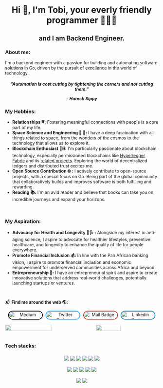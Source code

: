 
<h1 align="center">
    Hi 👋, I'm Tobi, your everly friendly programmer 👨🏼‍💻
</h1>

<h2 align="center">
    and I am Backend Engineer.
</h2>

<h3>About me:</h3>
I'm a backend engineer with a passion for building and automating software solutions in Go, driven by the pursuit of excellence in the world of technology.

<h5 align="center">
<blackquote>
        “Automation is cost cutting by tightening the corners and not cutting them.”
        <p><i>- Haresh Sippy</i></p>
</blackquote>
</h5>

<h3>My Hobbies:</h3>

+ **Relationships 💗:** Fostering meaningful connections with people is a core part of my life.
+ **Space Science and Engineering 📡 🚀:** I have a deep fascination with all things related to space, from the wonders of the cosmos to the technology that allows us to explore it. 
+ **Blockchain Enthusiast 🧱⛓️:** I'm particularly passionate about blockchain technology, especially permissioned blockchains like [Hyperledger Fabric](https://www.hyperledger.org/projects/fabric) and its [related projects](https://www.hyperledger.org/projects). Exploring the world of decentralized ledgers and distributed trust excites me.
+ **Open Source Contribution 🌐 :** I actively contribute to open-source projects, with a special focus on Go. Being part of the global community that collaboratively builds and improves software is both fulfilling and rewarding.
+ **Reading 📚:** I'm an avid reader and believe that books can take you on incredible journeys and expand your horizons.

<br>

<h3>My Aspiration:</h3>

+ **Advocacy for Health and Longevity 🍏🩺 :** Alongside my interest in anti-aging science, I aspire to advocate for healthier lifestyles, preventive healthcare, and longevity to enhance the quality of life for people everywhere.
+ **Promote Financial Inclusion 💰:** In line with the Pan African banking vision, I aspire to promote financial inclusion and economic empowerment for underserved communities across Africa and beyond.
+ **Entrepreneurship 💼:** I have an entrepreneurial spirit and aspire to create innovative solutions that address real-world challenges, potentially launching startups or ventures.

<br>

📬 <b>Find me around the web 🌎:</b>

<div align="center">
<div style="display: flex; justify-content: space-evenly; align-items: center;">
    <a href="https://medium.com/@giwaoluwatobi" style="text-decoration: none;">
        <img src="https://img.shields.io/badge/-Medium-ffffff?style=flat&labelColor=000000a&logo=medium&logoColor=black" alt="Medium Badge" style="border-radius: 20px; border: 2px solid #000; width: 110px; height: 25px;">
    </a>
    <a href="https://twitter.com/oluwatobialone" style="text-decoration: none;">
        <img src="https://img.shields.io/badge/-@oluwatobialone-1ca0f1?style=flat&labelColor=1ca0f1&logo=twitter&logoColor=white" alt="Twitter Badge" style="border-radius: 20px; border: 2px solid #1ca0f1; width: 110px; height: 25px;">
    </a>
    <a href="mailto:giwaoluwatobi@gmail.com" style="text-decoration: none;">
        <img src="https://img.shields.io/badge/-oluwatobi-c0392b?style=flat&labelColor=c0392b&logo=gmail&logoColor=white" alt="Mail Badge" style="border-radius: 20px; border: 2px solid #c0392b; width: 110px; height: 25px;">
    </a>
    <a href="https://www.linkedin.com/in/oluwatobi-giwa-806626154/" style="text-decoration: none;">
        <img src="https://img.shields.io/badge/-oluwatobi-0e76a8?style=flat&labelColor=0e76a8&logo=linkedin&logoColor=white" alt="Linkedin Badge" style="border-radius: 20px; border: 2px solid #0e76a8; width: 110px; height: 25px;">
    </a>
</div>
</div>

<br>

<div style="display: flex; flex-wrap: wrap; justify-content: space-between;">
    <img align="left" width="55%" src="https://github-readme-stats.vercel.app/api?username=tobigiwa&show_icons=true&theme=tokyonight&hide_border=true">
<img align="left" width="40%" src="https://github-readme-stats.vercel.app/api/top-langs/?username=tobigiwa&layout=compact">
</div>

<br>

<h3 align="left">
    <b>Tech stacks:</b>
<h3>

<div align="center">
    <p align="center">
        <a href="#"><img src="https://img.shields.io/badge/-Backend-3C873A?style=for-the-badge&labelColor=black&logo=serverless&logoColor=3C873A"></a>
        <a href="#"><img src="https://img.shields.io/badge/-Web3-7931E6?style=for-the-badge&labelColor=black&logo=ethereum&logoColor=7931E6"></a>
        <a href="#"><img src="https://img.shields.io/badge/-Go-00ADD8?style=for-the-badge&labelColor=black&logo=go&logoColor=00ADD8"></a>
        <a href="#"><img src="https://img.shields.io/badge/-Python-3776AB?style=for-the-badge&labelColor=black&logo=python&logoColor=3776AB"></a>
        <a href="#"><img src="https://img.shields.io/badge/-TypeScript-007acc?style=for-the-badge&labelColor=black&logo=typescript&logoColor=007acc"></a>
        <a href="#"><img src="https://img.shields.io/badge/-Microservices-FFD700?style=for-the-badge&labelColor=black&logo=micropython&logoColor=FFD700"></a>
    </p>
    <p align="center">
        <a href="#"><img src="https://img.shields.io/badge/-PostgreSQL-336791?style=for-the-badge&labelColor=black&logo=postgresql&logoColor=336791"></a>
        <a href="#"><img src="https://img.shields.io/badge/-MongoDB-47A248?style=for-the-badge&labelColor=black&logo=mongodb&logoColor=47A248"></a>
        <a href="#"><img src="https://img.shields.io/badge/-Swagger-85EA2D?style=for-the-badge&labelColor=black&logo=swagger&logoColor=85EA2D"></a>
        <a href="#"><img src="https://img.shields.io/badge/-Docker-2496ED?style=for-the-badge&labelColor=black&logo=docker&logoColor=2496ED"></a>
        <a href="#"><img src="https://img.shields.io/badge/-Kubernetes-326CE5?style=for-the-badge&labelColor=black&logo=kubernetes&logoColor=326CE5"></a>
    </p>
    <p align="center">
        <a href="#"><img src="https://img.shields.io/badge/-Amazon%20Web%20Services-232F3E?style=for-the-badge&labelColor=black&logo=amazon-aws&logoColor=FF9900"></a>
        <a href="#"><img src="https://img.shields.io/badge/-Google%20Cloud%20Platform-4285F4?style=for-the-badge&labelColor=black&logo=google-cloud&logoColor=4285F4"></a>
    </p>
</div>












  





<!-- 
<img align="left" width="47%" src="https://img.shields.io/badge/go-%2300ADD8.svg?style=for-the-badge&logo=go&logoColor=white"><br/><br/><br/><br/>

<img align="left" width="47%" src="https://img.shields.io/badge/python-3670A0?style=for-the-badge&logo=python&logoColor=ffdd54"><br/><br/><br /><br />

<img align="left" width="47%" src="https://img.shields.io/badge/typescript-%23007ACC.svg?style=for-the-badge&logo=typescript&logoColor=white">     -->


